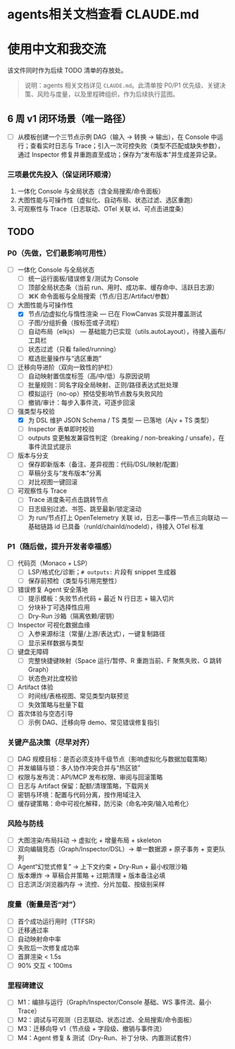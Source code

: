 # agents相关文档查看 CLAUDE.md

# 使用中文和我交流

该文件同时作为后续 TODO 清单的存放处。

> 说明：agents 相关文档详见 `CLAUDE.md`。此清单按 P0/P1 优先级、关键决策、风险与度量，以及里程碑组织，作为后续执行蓝图。

## 6 周 v1 闭环场景（唯一路径）

- [ ] 从模板创建一个三节点示例 DAG（输入 → 转换 → 输出），在 Console 中运行；查看实时日志与 Trace；引入一次可控失败（类型不匹配或缺失参数），通过 Inspector 修复并重跑直至成功；保存为“发布版本”并生成差异记录。

### 三项最优先投入（保证闭环顺滑）

1. 一体化 Console 与全局状态（含全局搜索/命令面板）
2. 大图性能与可操作性（虚拟化、自动布局、状态过滤、选区重跑）
3. 可观察性与 Trace（日志联动、OTel 关联 id、可点击进度条）

## TODO

### P0（先做，它们最影响可用性）

- [ ] 一体化 Console 与全局状态
  - [ ] 统一运行面板/错误修复/测试为 Console
  - [ ] 顶部全局状态条（当前 run、用时、成功率、缓存命中、活跃日志源）
  - [ ] ⌘K 命令面板与全局搜索（节点/日志/Artifact/参数）

- [ ] 大图性能与可操作性
  - [x] 节点/边虚拟化与惰性渲染 — 已在 FlowCanvas 实现并覆盖测试
  - [ ] 子图/分组折叠（按标签或子流程）
  - [ ] 自动布局（elkjs） — 基础能力已实现（utils.autoLayout），待接入画布/工具栏
  - [ ] 状态过滤（只看 failed/running）
  - [ ] 框选批量操作与“选区重跑”

- [ ] 迁移向导进阶（双向一致性的护栏）
  - [ ] 自动映射置信度标签（高/中/低）与原因说明
  - [ ] 批量规则：同名字段全局映射、正则/路径表达式批处理
  - [ ] 模拟运行（no-op）预估受影响节点数与失败风险
  - [ ] 撤销/审计：每步入事件流，可逐步回滚

- [ ] 强类型与校验
  - [x] 为 DSL 维护 JSON Schema / TS 类型 — 已落地（Ajv + TS 类型）
  - [ ] Inspector 表单即时校验
  - [ ] outputs 变更触发兼容性判定（breaking / non-breaking / unsafe），在事件流显式提示

- [ ] 版本与分支
  - [ ] 保存即新版本（备注、差异视图：代码/DSL/映射/配置）
  - [ ] 草稿分支与“发布版本”分离
  - [ ] 对比视图一键回滚

- [ ] 可观察性与 Trace
  - [ ] Trace 进度条可点击跳转节点
  - [ ] 日志级别过滤、书签、跳至最新/锁定滚动
  - [ ] 为 run/节点打上 OpenTelemetry 关联 id，日志—事件—节点三向联动 — 基础链路 id 已具备（runId/chainId/nodeId），待接入 OTel 标准

### P1（随后做，提升开发者幸福感）

- [ ] 代码页（Monaco + LSP）
  - [ ] LSP/格式化/诊断；`# outputs:` 片段有 snippet 生成器
  - [ ] 保存前预检（类型与引用完整性）

- [ ] 错误修复 Agent 安全落地
  - [ ] 提示模板：失败节点代码 + 最近 N 行日志 + 输入切片
  - [ ] 分块补丁可选择性应用
  - [ ] Dry-Run 沙箱（隔离依赖/密钥）

- [ ] Inspector 可视化数据血缘
  - [ ] 入参来源标注（常量/上游/表达式），一键复制路径
  - [ ] 显示采样数据与类型

- [ ] 键盘无障碍
  - [ ] 完整快捷键映射（Space 运行/暂停、R 重跑当前、F 聚焦失败、G 跳转 Graph）
  - [ ] 状态色对比度校验

- [ ] Artifact 体验
  - [ ] 时间线/表格视图、常见类型内联预览
  - [ ] 失效策略与批量下载

- [ ] 首次体验与空态引导
  - [ ] 示例 DAG、迁移向导 demo、常见错误修复指引

### 关键产品决策（尽早对齐）

- [ ] DAG 规模目标：是否必须支持千级节点（影响虚拟化与数据加载策略）
- [ ] 并发编辑与锁：多人协作冲突合并与“热区锁”
- [ ] 权限与发布流：API/MCP 发布权限、审阅与回滚策略
- [ ] 日志与 Artifact 保留：配额/清理策略，下载网关
- [ ] 密钥与环境：配置与代码分离，按作用域注入
- [ ] 缓存键策略：命中可视化解释，防污染（命名冲突/输入哈希化）

### 风险与防线

- [ ] 大图渲染/布局抖动 → 虚拟化 + 增量布局 + skeleton
- [ ] 双向编辑竞态（Graph/Inspector/DSL）→ 单一数据源 + 原子事务 + 变更队列
- [ ] Agent“幻觉式修复” → 上下文约束 + Dry-Run + 最小权限沙箱
- [ ] 版本爆炸 → 草稿合并策略 + 过期清理 + 版本备注必填
- [ ] 日志洪泛/浏览器内存 → 流控、分片加载、按级别采样

### 度量（衡量是否“对”）

- [ ] 首个成功运行用时（TTFSR）
- [ ] 迁移通过率
- [ ] 自动映射命中率
- [ ] 失败后一次修复成功率
- [ ] 首屏渲染 < 1.5s
- [ ] 90% 交互 < 100ms

### 里程碑建议

- [ ] M1：编排与运行（Graph/Inspector/Console 基础、WS 事件流、最小 Trace）
- [ ] M2：调试与可观测（日志联动、状态过滤、全局搜索/命令面板）
- [ ] M3：迁移向导 v1（节点级 + 字段级、撤销与事件流）
- [ ] M4：Agent 修复 & 测试（Dry-Run、补丁分块、内置测试套件）
